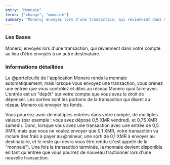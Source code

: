 ```yaml
---
entry: "Monnaie"
terms: ["change", "monnaie"]
summary: "Moneroj envoyés lors d'une transaction, qui reviennent dans votre compte au lieu d'être envoyés à un autre destinataire."
---
```


### Les Bases

Moneroj envoyés lors d'une transaction, qui reviennent dans votre compte au lieu d'être envoyés à un autre destinataire.

### Informations détaillées

Le @portefeuille de l'application Monero rends la monnaie automatiquement, mais lorsque vous envoyez une transaction, vous prenez une entrée que vous contrôlez et dites au réseau Monero quoi faire avec. L'entrée est un "dépôt" sur votre compte que vous avez le droit de dépenser. Les sorties sont les portions de la transaction qui disent au réseau Monero où envoyer les fonds.

Vous pourriez avoir de multiples entrées dans votre compte, de multiples valeurs (par exemple : vous avez déposé 0,5 XMR vendredi, et 0,75 XMR samedi). Donc, lorsque vous avez une transaction avec une entrée de 0,5 XMR, mais que vous ne voulez envoyer que 0,1 XMR, votre transaction va inclure des frais à payer au @mineur, une sorti de 0,1 XMR à envoyer au destinataire, et le reste qui devra vous être rendu (c'est appelé de la "monnaie"). Une fois la transaction terminée, la monnaie devient disponible en tant qu'entrée que vous pourrez de nouveau fractionner lors d'une nouvelle transaction.
